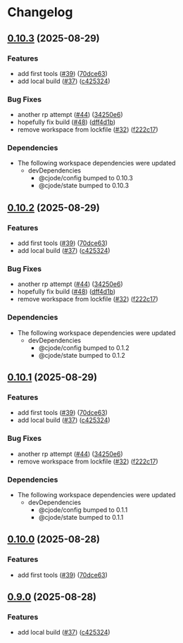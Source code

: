 # Changelog

## [0.10.3](https://github.com/c-ehrlich/cjode/compare/v0.10.2...v0.10.3) (2025-08-29)


### Features

* add first tools ([#39](https://github.com/c-ehrlich/cjode/issues/39)) ([70dce63](https://github.com/c-ehrlich/cjode/commit/70dce63fddb0a827c5a4578ee22ff74b2bc18fc4))
* add local build ([#37](https://github.com/c-ehrlich/cjode/issues/37)) ([c425324](https://github.com/c-ehrlich/cjode/commit/c425324b8bd4aa57a061e8c046367ce0e5328fc7))


### Bug Fixes

* another rp attempt ([#44](https://github.com/c-ehrlich/cjode/issues/44)) ([34250e6](https://github.com/c-ehrlich/cjode/commit/34250e65b652595d5935f5cd0fc9da8e4734e3c4))
* hopefully fix build ([#48](https://github.com/c-ehrlich/cjode/issues/48)) ([dff4d1b](https://github.com/c-ehrlich/cjode/commit/dff4d1b61e86e5f2d6c69f06fd084835be8d58a8))
* remove workspace from lockfile ([#32](https://github.com/c-ehrlich/cjode/issues/32)) ([f222c17](https://github.com/c-ehrlich/cjode/commit/f222c17fbfd5fac076276782060ac1edb0abe3e0))


### Dependencies

* The following workspace dependencies were updated
  * devDependencies
    * @cjode/config bumped to 0.10.3
    * @cjode/state bumped to 0.10.3

## [0.10.2](https://github.com/c-ehrlich/cjode/compare/cjode-server-v0.10.1...cjode-server-v0.10.2) (2025-08-29)


### Features

* add first tools ([#39](https://github.com/c-ehrlich/cjode/issues/39)) ([70dce63](https://github.com/c-ehrlich/cjode/commit/70dce63fddb0a827c5a4578ee22ff74b2bc18fc4))
* add local build ([#37](https://github.com/c-ehrlich/cjode/issues/37)) ([c425324](https://github.com/c-ehrlich/cjode/commit/c425324b8bd4aa57a061e8c046367ce0e5328fc7))


### Bug Fixes

* another rp attempt ([#44](https://github.com/c-ehrlich/cjode/issues/44)) ([34250e6](https://github.com/c-ehrlich/cjode/commit/34250e65b652595d5935f5cd0fc9da8e4734e3c4))
* hopefully fix build ([#48](https://github.com/c-ehrlich/cjode/issues/48)) ([dff4d1b](https://github.com/c-ehrlich/cjode/commit/dff4d1b61e86e5f2d6c69f06fd084835be8d58a8))
* remove workspace from lockfile ([#32](https://github.com/c-ehrlich/cjode/issues/32)) ([f222c17](https://github.com/c-ehrlich/cjode/commit/f222c17fbfd5fac076276782060ac1edb0abe3e0))


### Dependencies

* The following workspace dependencies were updated
  * devDependencies
    * @cjode/config bumped to 0.1.2
    * @cjode/state bumped to 0.1.2

## [0.10.1](https://github.com/c-ehrlich/cjode/compare/cjode-server-v0.10.0...cjode-server-v0.10.1) (2025-08-29)


### Features

* add first tools ([#39](https://github.com/c-ehrlich/cjode/issues/39)) ([70dce63](https://github.com/c-ehrlich/cjode/commit/70dce63fddb0a827c5a4578ee22ff74b2bc18fc4))
* add local build ([#37](https://github.com/c-ehrlich/cjode/issues/37)) ([c425324](https://github.com/c-ehrlich/cjode/commit/c425324b8bd4aa57a061e8c046367ce0e5328fc7))


### Bug Fixes

* another rp attempt ([#44](https://github.com/c-ehrlich/cjode/issues/44)) ([34250e6](https://github.com/c-ehrlich/cjode/commit/34250e65b652595d5935f5cd0fc9da8e4734e3c4))
* remove workspace from lockfile ([#32](https://github.com/c-ehrlich/cjode/issues/32)) ([f222c17](https://github.com/c-ehrlich/cjode/commit/f222c17fbfd5fac076276782060ac1edb0abe3e0))


### Dependencies

* The following workspace dependencies were updated
  * devDependencies
    * @cjode/config bumped to 0.1.1
    * @cjode/state bumped to 0.1.1

## [0.10.0](https://github.com/c-ehrlich/cjode/compare/v0.9.0...v0.10.0) (2025-08-28)


### Features

* add first tools ([#39](https://github.com/c-ehrlich/cjode/issues/39)) ([70dce63](https://github.com/c-ehrlich/cjode/commit/70dce63fddb0a827c5a4578ee22ff74b2bc18fc4))

## [0.9.0](https://github.com/c-ehrlich/cjode/compare/v0.8.7...v0.9.0) (2025-08-28)


### Features

* add local build ([#37](https://github.com/c-ehrlich/cjode/issues/37)) ([c425324](https://github.com/c-ehrlich/cjode/commit/c425324b8bd4aa57a061e8c046367ce0e5328fc7))
